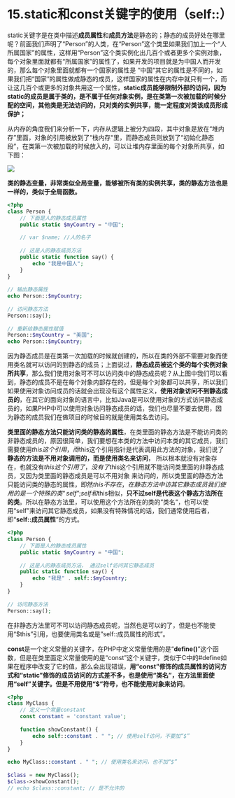 # 15.static和const关键字的使用（self::）

static关键字是在类中描述**成员属性**和**成员方法**是静态的；静态的成员好处在哪里呢？前面我们声明了“Person”的人类，在“Person”这个类里如果我们加上一个“人所属国家”的属性，这样用“Person”这个类实例化出几百个或者更多个实例对象，每个对象里面就都有“所属国家”的属性了，如果开发的项目就是为中国人而开发的，那么每个对象里面就都有一个国家的属性是 “中国“其它的属性是不同的，如果我们把“国家”的属性做成静态的成员，这样国家的属性在内存中就只有一个，而让这几百个或更多的对象共用这一个属性，**static成员能够限制外部的访问，因为static的成员是属于类的，是不属于任何对象实例，是在类第一次被加载的时候分配的空间，其他类是无法访问的，只对类的实例共享，能一定程度对类该成员形成保护；**

从内存的角度我们来分析一下，内存从逻辑上被分为四段，其中对象是放在“堆内存”里面，对象的引用被放到了“栈内存“里，而静态成员则放到了“初始化静态段”，在类第一次被加载的时候放入的，可以让堆内存里面的每个对象所共享，如下图：

![](http://images2015.cnblogs.com/blog/381128/201607/381128-20160717212916748-1685023709.png)

**类的静态变量，非常类似全局变量，能够被所有类的实例共享，类的静态方法也是一样的，类似于全局函数。**

```php
<?php
class Person {
    // 下面是人的静态成员属性
    public static $myCountry = "中国";
 
    // var $name; //人的名子
 
    // 这是人的静态成员方法
    public static function say() {
        echo "我是中国人";
    }
}
 
// 输出静态属性
echo Person::$myCountry;
 
// 访问静态方法
Person::say();
 
// 重新给静态属性赋值
Person::$myCountry = "美国";
echo Person::$myCountry;
```

因为静态成员是在类第一次加载的时候就创建的，所以在类的外部不需要对象而使用类名就可以访问的到静态的成员；上面说过，**静态成员被这个类的每个实例对象所共享**，那么我们使用对象可不可以访问类中的静态成员呢？从上图中我们可以看到，静态的成员不是在每个对象内部存在的，但是每个对象都可以共享，所以我们如果使用对象访问成员的话就会出现没有这个属性定义，**使用对象访问不到静态成员的**，在其它的面向对象的语言中，比如Java是可以使用对象的方式访问静态成员的，如果PHP中可以使用对象访问静态成员的话，我们也尽量不要去使用，因为静态的成员我们在做项目的时候目的就是使用类名去访问。

**类里面的静态方法只能访问类的静态的属性**，在类里面的静态方法是不能访问类的非静态成员的，原因很简单，我们要想在本类的方法中访问本类的其它成员，我们需要使用$this这个引用，而$this这个引用指针是代表调用此方法的对象，我们说了**静态的方法是不用对象调用的，而是使用类名来访问**， 所以根本就没有对象存在，也就没有$this这个引用了，没有了$this这个引用就不能访问类里面的非静态成员，又因为类里面的静态成员是可以不用对象 来访问的，所以类里面的静态方法只能访问类的静态的属性，即然$this不存在，在静态方法中访其它静态成员我们使用的是一个特殊的类“self”; self和$this相似，**只不过self是代表这个静态方法所在的类**。所以在静态方法里，可以使用这个方法所在的类的“类名“，也可以使用“self”来访问其它静态成员，如果没有特殊情况的话，我们通常使用后者，即“**self::成员属性**”的方式。

```php
<?php
class Person {
    // 下面是人的静态成员属性
    public static $myCountry = "中国";
 
    // 这是人的静态成员方法， 通过self访问其它静态成员
    public static function say() {
        echo "我是" . self::$myCountry;
    }
}
 
// 访问静态方法
Person::say();
```

在非静态方法里可不可以访问静态成员呢，当然也是可以的了，但是也不能使用“$this”引用，也要使用类名或是”self::成员属性的形式”。

**const**是一个定义常量的关键字，在PHP中定义常量使用的是“**define\(\)**”这个函数，但是在类里面定义常量使用的是“const”这个关键字，类似于C中的\#define如果在程序中改变了它的值，那么会出现错误，**用“const”修饰的成员属性的访问方式和“static”修饰的成员访问的方式差不多，也是使用“类名”，在方法里面使用“self”关键字。但是不用使用“$”符号，也不能使用对象来访问**。

```php
<?php
class MyClass {
    // 定义一个常量constant
    const constant = 'constant value';
 
    function showConstant() {
        echo self::constant . " "; // 使用self访问，不要加“$”
    }
}
 
echo MyClass::constant . " "; // 使用类名来访问，也不加“$”
 
$class = new MyClass();
$class->showConstant();
// echo $class::constant; // 是不允许的
```



